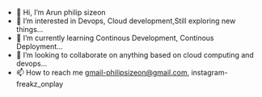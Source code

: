 - 👋 Hi, I’m Arun philip sizeon
- 👀 I’m interested in Devops, Cloud development,Still exploring new things...
- 🌱 I’m currently learning Continous Development, Continous Deployment...
- 💞️ I’m looking to collaborate on anything based on cloud computing and devops...
- 📫 How to reach me gmail-philipsizeon@gmail.com, instagram- freakz_onplay

<!---
philip31si/philip31si is a ✨ special ✨ repository because its `README.md` (this file) appears on your GitHub profile.
You can click the Preview link to take a look at your changes.
--->
